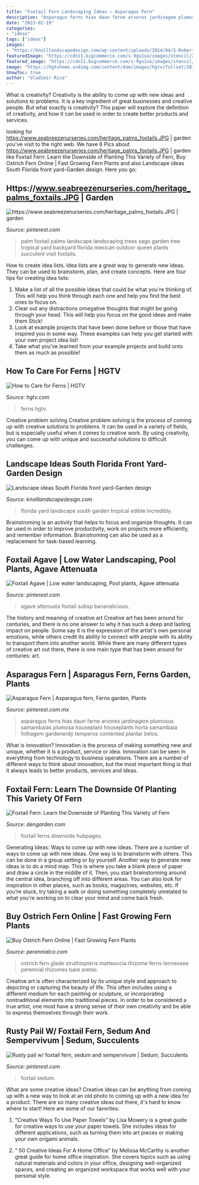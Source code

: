 ```yaml
---
title: "Foxtail Fern Landscaping Ideas ~ Asparagus Fern"
description: "Asparagus ferns hias daun farne arvores jardinagem plumosus samambaias plumosa houseplant houseplants horta samambaia folhagem gardenerdy temperos contented plantar belos"
date: "2023-02-19"
categories:
- "ideas"
tags: ["ideas"]
images:
- "https://knolllandscapedesign.com/wp-content/uploads/2014/04/5-Robert-Martins.jpg"
featuredImage: "https://cdn11.bigcommerce.com/s-9gu1uo/images/stencil/2048x2048/products/183/856/ostrich__93488.1542394532.jpg?c=2"
featured_image: "https://cdn11.bigcommerce.com/s-9gu1uo/images/stencil/2048x2048/products/183/856/ostrich__93488.1542394532.jpg?c=2"
image: "https://hgtvhome.sndimg.com/content/dam/images/hgtv/fullset/2011/3/15/0/TS-86518069_fern-in-kitchen_s3x4.jpg.rend.hgtvcom.616.822.suffix/1400962049688.jpeg"
ShowToc: true
author: "Vladimir Rice"
---
```



What is creativity?
Creativity is the ability to come up with new ideas and solutions to problems. It is a key ingredient of great businesses and creative people. But what exactly is creativity? This paper will explore the definition of creativity, and how it can be used in order to create better products and services.

	

		
looking for https://www.seabreezenurseries.com/heritage_palms_foxtails.JPG | garden you've visit to the right web. We have 8 Pics about https://www.seabreezenurseries.com/heritage_palms_foxtails.JPG | garden like Foxtail Fern: Learn the Downside of Planting This Variety of Fern, Buy Ostrich Fern Online | Fast Growing Fern Plants and also Landscape ideas South Florida front yard-Garden design. Here you go:
		
    
## Https://www.seabreezenurseries.com/heritage_palms_foxtails.JPG | Garden

<img loading=lazy src="https://s-media-cache-ak0.pinimg.com/736x/44/82/cd/4482cd2970b4e280f0ec96a0fb672ec6.jpg" onerror="this.onerror=null;this.src='https://tse4.mm.bing.net/th?id=OIP.u69Eh3U2HoKBnlzzUyhaWAHaJ3&amp;pid=15.1';" alt="https://www.seabreezenurseries.com/heritage_palms_foxtails.JPG | garden">

_Source: pinterest.com_

>palm foxtail palms landscape landscaping trees sago garden tree tropical yard backyard florida mexican outdoor queen plants succulent visit foxtails. 

	

How to create idea lists.
Idea lists are a great way to generate new ideas. They can be used to brainstorm, plan, and create concepts. Here are four tips for creating idea lists:
1. Make a list of all the possible ideas that could be what you're thinking of. This will help you think through each one and help you find the best ones to focus on.
2. Clear out any distractions ornegative thoughts that might be going through your head. This will help you focus on the good ideas and make them Stick!
3. Look at example projects that have been done before or those that have inspired you in some way. These examples can help you get started with your own project idea list!
4. Take what you've learned from your example projects and build onto them as much as possible!

    
## How To Care For Ferns | HGTV

<img loading=lazy src="https://hgtvhome.sndimg.com/content/dam/images/hgtv/fullset/2011/3/15/0/TS-86518069_fern-in-kitchen_s3x4.jpg.rend.hgtvcom.616.822.suffix/1400962049688.jpeg" onerror="this.onerror=null;this.src='https://tse2.mm.bing.net/th?id=OIP.S7c5hj_m3rh5CXFBxzefZgHaJ4&amp;pid=15.1';" alt="How to Care for Ferns | HGTV">

_Source: hgtv.com_

>ferns hgtv. 

	

Creative problem solving
Creative problem solving is the process of coming up with creative solutions to problems. It can be used in a variety of fields, but is especially useful when it comes to creative work. By using creativity, you can come up with unique and successful solutions to difficult challenges.

    
## Landscape Ideas South Florida Front Yard-Garden Design

<img loading=lazy src="https://knolllandscapedesign.com/wp-content/uploads/2014/04/5-Robert-Martins.jpg" onerror="this.onerror=null;this.src='https://tse1.mm.bing.net/th?id=OIP.hhctIqc5K9zxEQnImU6iAQHaLE&amp;pid=15.1';" alt="Landscape ideas South Florida front yard-Garden design">

_Source: knolllandscapedesign.com_

>florida yard landscape south garden tropical edible incredibly. 

	

Brainstroming is an activity that helps to focus and organize thoughts. It can be used in order to improve productivity, work on projects more efficiently, and remember information. Brainstroming can also be used as a replacement for task-based learning.

    
## Foxtail Agave | Low Water Landscaping, Pool Plants, Agave Attenuata

<img loading=lazy src="https://i.pinimg.com/736x/58/48/eb/5848eb2677ebd01dcab3b6d6f0fc5f4b.jpg" onerror="this.onerror=null;this.src='https://tse3.mm.bing.net/th?id=OIP.W1nirhpnQ13VFvPZnKCMLwHaLy&amp;pid=15.1';" alt="Foxtail Agave | Low water landscaping, Pool plants, Agave attenuata">

_Source: pinterest.com_

>agave attenuata foxtail subsp bananalicious. 

	

The history and meaning of creative art
Creative art has been around for centuries, and there is no one answer to why it has such a deep and lasting impact on people. Some say it is the expression of the artist's own personal emotions, while others credit its ability to connect with people with its ability to transport them into another world. While there are many different types of creative art out there, there is one main type that has been around for centuries: art.

    
## Asparagus Fern | Asparagus Fern, Ferns Garden, Plants

<img loading=lazy src="https://i.pinimg.com/originals/18/c7/59/18c759ec8b12e4065e14602c8d95719a.jpg" onerror="this.onerror=null;this.src='https://tse3.mm.bing.net/th?id=OIP.qrPZsAYkwgEzatoI4ettCQHaLH&amp;pid=15.1';" alt="Asparagus Fern | Asparagus fern, Ferns garden, Plants">

_Source: pinterest.com.mx_

>asparagus ferns hias daun farne arvores jardinagem plumosus samambaias plumosa houseplant houseplants horta samambaia folhagem gardenerdy temperos contented plantar belos. 

	

What is innovation?
Innovation is the process of making something new and unique, whether it is a product, service or idea. Innovation can be seen in everything from technology to business operations. There are a number of different ways to think about innovation, but the most important thing is that it always leads to better products, services and ideas.

    
## Foxtail Fern: Learn The Downside Of Planting This Variety Of Fern

<img loading=lazy src="https://images.saymedia-content.com/.image/c_limit%2Ccs_srgb%2Cfl_progressive%2Cq_auto:eco%2Cw_700/MTc1Njg0MTg4NzY1MTY4Njk1/beautiful-foxtail-fern-has-a-dark-side.jpg" onerror="this.onerror=null;this.src='https://tse3.mm.bing.net/th?id=OIP.d1x6mps4-st0LbNcw09jhAHaJ3&amp;pid=15.1';" alt="Foxtail Fern: Learn the Downside of Planting This Variety of Fern">

_Source: dengarden.com_

>foxtail ferns downside hubpages. 

	

Generating Ideas: Ways to come up with new ideas.
There are a number of ways to come up with new ideas. One way is to brainstorm with others. This can be done in a group setting or by yourself. Another way to generate new ideas is to do a mind map. This is where you take a blank piece of paper and draw a circle in the middle of it. Then, you start brainstorming around the central idea, branching off into different areas. You can also look for inspiration in other places, such as books, magazines, websites, etc. If you’re stuck, try taking a walk or doing something completely unrelated to what you’re working on to clear your mind and come back fresh.

    
## Buy Ostrich Fern Online | Fast Growing Fern Plants

<img loading=lazy src="https://cdn11.bigcommerce.com/s-9gu1uo/images/stencil/2048x2048/products/183/856/ostrich__93488.1542394532.jpg?c=2" onerror="this.onerror=null;this.src='https://tse3.mm.bing.net/th?id=OIP.LYWafet-qAutRJw2YQ4S0AHaJ4&amp;pid=15.1';" alt="Buy Ostrich Fern Online | Fast Growing Fern Plants">

_Source: perennialco.com_

>ostrich fern glade struthiopteris matteuccia rhizome ferns tennessee perennial rhizomes bare sretso. 

	

Creative art is often characterized by its unique style and approach to depicting or capturing the beauty of life. This often includes using a different medium for each painting or sculpture, or incorporating nontraditional elements into traditional pieces. In order to be considered a true artist, one must have a strong sense of their own creativity and be able to express themselves through their work.

    
## Rusty Pail W/ Foxtail Fern, Sedum And Sempervivum | Sedum, Succulents

<img loading=lazy src="https://i.pinimg.com/originals/f0/ee/b5/f0eeb5dcb7a852971f0dca22ce2c3a6c.jpg" onerror="this.onerror=null;this.src='https://tse1.mm.bing.net/th?id=OIP.8DZ2x5mvfcunDZmok5zKLQHaFj&amp;pid=15.1';" alt="Rusty pail w/ foxtail fern, sedum and sempervivum | Sedum, Succulents">

_Source: pinterest.com_

>foxtail sedum. 

	

What are some creative ideas?
Creative ideas can be anything from coming up with a new way to look at an old photo to coming up with a new idea for a product. There are so many creative ideas out there, it's hard to know where to start! Here are some of our favorites: 
1. “Creative Ways To Use Paper Towels” by Lisa Mowery is a great guide for creative ways to use your paper towels. She includes ideas for different applications, such as turning them into art pieces or making your own origami animals.

2. “ 50 Creative Ideas For A Home Office” by Melissa McCarthy is another great guide for home office inspiration. She covers topics such as using natural materials and colors in your office, designing well-organized spaces, and creating an organized workspace that works well with your personal style.


